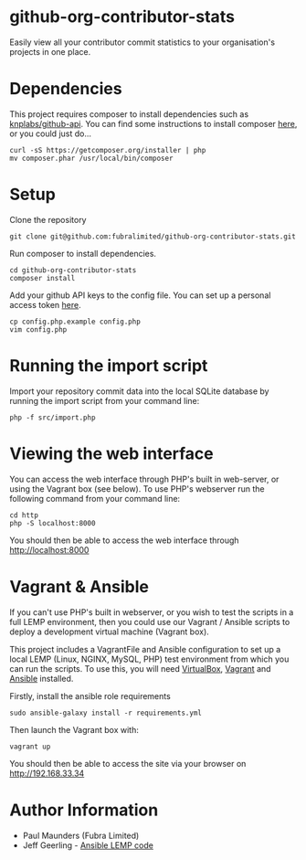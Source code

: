# github-org-contributor-stats
Easily view all your contributor commit statistics to your organisation's projects in one place.

# Dependencies

This project requires composer to install dependencies such as [knplabs/github-api](https://github.com/KnpLabs/php-github-api). You can find some instructions to install composer [here](https://getcomposer.org/doc/00-intro.md), or you could just do...

```
curl -sS https://getcomposer.org/installer | php
mv composer.phar /usr/local/bin/composer
```

# Setup 

Clone the repository
```
git clone git@github.com:fubralimited/github-org-contributor-stats.git
```

Run composer to install dependencies.
```
cd github-org-contributor-stats
composer install
```

Add your github API keys to the config file. You can set up a personal access token [here](https://github.com/settings/tokens).

```
cp config.php.example config.php
vim config.php
```

# Running the import script

Import your repository commit data into the local SQLite database by running the import script from your command line:
```
php -f src/import.php
```

# Viewing the web interface
You can access the web interface through PHP's built in web-server, or using the Vagrant box (see below). To use PHP's webserver run the following command from your command line:
```
cd http
php -S localhost:8000
```

You should then be able to access the web interface through [http://localhost:8000](http://localhost:8000)

# Vagrant & Ansible

If you can't use PHP's built in webserver, or you wish to test the scripts in a full LEMP environment, then you could use our Vagrant / Ansible scripts to deploy a development virtual machine (Vagrant box).

This project includes a VagrantFile and Ansible configuration to set up a local LEMP (Linux, NGINX, MySQL, PHP) test environment from which you can run the scripts. To use this, you will need [VirtualBox](https://www.virtualbox.org/wiki/Downloads), [Vagrant](https://www.vagrantup.com/downloads.html) and [Ansible](http://docs.ansible.com/ansible/intro_installation.html) installed.

Firstly, install the ansible role requirements
```
sudo ansible-galaxy install -r requirements.yml
```

Then launch the Vagrant box with:

```
vagrant up
```

You should then be able to access the site via your browser on http://192.168.33.34

# Author Information

* Paul Maunders (Fubra Limited)
* Jeff Geerling - [Ansible LEMP code](https://github.com/geerlingguy/ansible-vagrant-examples/tree/master/lemp)
